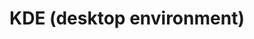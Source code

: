 ---
lang: en
layout: doc
permalink: /doc/kde/
redirect_from:
- /en/doc/kde/
redirect_to: https://doc.qubes-os.org/en/latest/user/advanced-topics/kde.html
ref: 176
title: KDE (desktop environment)
---